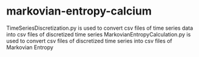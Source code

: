 # markovian-entropy-calcium

TimeSeriesDiscretization.py is used to convert csv files of time series data into csv files of discretized time series
MarkovianEntropyCalculation.py is used to convert csv files of discretized time series into csv files of Markovian Entropy
